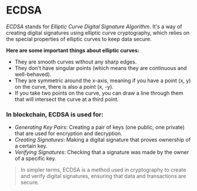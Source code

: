 # ECDSA
*ECDSA* stands for *Elliptic Curve Digital Signature Algorithm*. It's a way of creating digital signatures using elliptic curve cryptography, which relies on the special properties of elliptic curves to keep data secure.

**Here are some important things about elliptic curves:**

* They are smooth curves without any sharp edges.
* They don't have singular points (which means they are continuous and well-behaved).
* They are symmetric around the x-axis, meaning if you have a point (x, y) on the curve, there is also a point (x, -y).
* If you take two points on the curve, you can draw a line through them that will intersect the curve at a third point.

### In blockchain, ECDSA is used for:

* *Generating Key Pairs*: Creating a pair of keys (one public, one private) that are used for encryption and decryption.
* *Creating Signatures*: Making a digital signature that proves ownership of a certain key.
* *Verifying Signatures*: Checking that a signature was made by the owner of a specific key.

> In simpler terms, ECDSA is a method used in cryptography to create and verify digital signatures, ensuring that data and transactions are secure.






